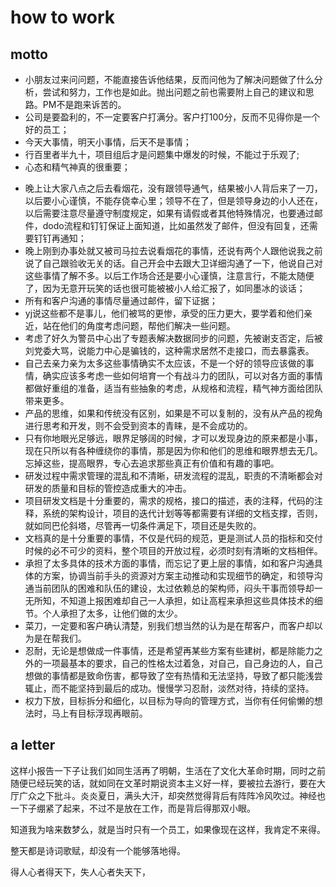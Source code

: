 # how to work

## motto

* 小朋友过来问问题，不能直接告诉他结果，反而问他为了解决问题做了什么分析，尝试和努力，工作也是如此。抛出问题之前也需要附上自己的建议和思路。PM不是跑来诉苦的。
* 公司是要盈利的，不一定要客户打满分。客户打100分，反而不见得你是一个好的员工；
* 今天大事情，明天小事情，后天不是事情；
* 行百里者半九十，项目组后才是问题集中爆发的时候，不能过于乐观了;
* 心态和精气神真的很重要；
- 晚上让大家八点之后去看烟花，没有跟领导通气，结果被小人背后来了一刀，以后要小心谨慎，不能存侥幸心里；领导不在了，但是领导身边的小人还在，以后需要注意尽量遵守制度规定，如果有请假或者其他特殊情况，也要通过邮件，dodo流程和钉钉保证上面知道，比如虽然发了邮件，但没有回复，还需要钉钉再通知；
- 晚上刚到办事处就又被司马拉去说看烟花的事情，还说有两个人跟他说我之前说了自己跟验收无关的话。自己开会中去跟大卫详细沟通了一下，他说自己对这些事情了解不多。以后工作场合还是要小心谨慎，注意言行，不能太随便了，因为无意开玩笑的话也很可能被被小人给汇报了，如同墨冰的谈话；
- 所有和客户沟通的事情尽量通过邮件，留下证据；
- yj说这些都不是事儿，他们被骂的更惨，承受的压力更大，要学着和他们亲近，站在他们的角度考虑问题，帮他们解决一些问题。
- 考虑了好久为警员中心出了专题表解决数据同步的问题，先被谢支否定，后被刘党委大骂，说能力中心是骗钱的，这种需求居然不走接口，而去暴露表。
- 自己去亲力亲为太多这些事情确实不太应该，不是一个好的领导应该做的事情，确实应该多考虑一些如何培育一个有战斗力的团队，可以对各方面的事情都做好重组的准备，适当有些抽象的考虑，从规格和流程，精气神方面给团队带来更多。
- 产品的思维，如果和传统没有区别，如果是不可以复制的，没有从产品的视角进行思考和开发，则不会受到资本的青睐，是不会成功的。
- 只有你地眼光足够远，眼界足够阔的时候，才可以发现身边的原来都是小事，现在只所以有各种缠绕你的事情，那是因为你和他们的思维和眼界想去无几。忘掉这些，提高眼界，专心去追求那些真正有价值和有趣的事吧。
- 研发过程中需求管理的混乱和不清晰，研发流程的混乱，职责的不清晰都会对研发的质量和目标的管控造成重大的冲击。
- 项目研发文档是十分重要的，需求的规格，接口的描述，表的注释，代码的注释，系统的架构设计，项目的迭代计划等等都需要有详细的文档支撑，否则，就如同巴伦斜塔，尽管再一切条件满足下，项目还是失败的。
- 文档真的是十分重要的事情，不仅是代码的规范，更是测试人员的指标和交付时候的必不可少的资料，整个项目的开放过程，必须时刻有清晰的文档相伴。
- 承担了太多具体的技术方面的事情，而忘记了更上层的事情，如和客户沟通具体的方案，协调当前手头的资源对方案主动推动和实现细节的确定，和领导沟通当前团队的困难和队伍的建设，太过依赖总的架构师，闷头干事而领导却一无所知，不知道上报困难却自己一人承担，如让高程来承担这些具体技术的细节。个人承担了太多，让他们做的太少。
- 菜刀，一定要和客户确认清楚，别我们想当然的认为是在帮客户，而客户却以为是在帮我们。
- 忍耐，无论是想做成一件事情，还是希望再某些方案有些建树，都是除能力之外的一项最基本的要求，自己的性格太过着急，对自己，自己身边的人，自己想做的事情都是致命伤害，都导致了空有热情和无法坚持，导致了都只能浅尝辄止，而不能坚持到最后的成功。慢慢学习忍耐，淡然对待，持续的坚持。
- 权力下放，目标拆分和细化，以目标为导向的管理方式，当你有任何偷懒的想法时，马上有目标浮现再眼前。


























## a letter

这样小报告一下子让我们如同生活再了明朝，生活在了文化大革命时期，同时之前随便已经玩笑的话，就如同在文革时期说资本主义好一样，要被拉去游行，要在大厅广众之下批斗。炎炎夏日，满头大汗，却突然觉得背后有阵阵冷风吹过。神经也一下子绷紧了起来，不过不是放在工作，而是背后得那双小眼。

知道我为啥来数梦么，就是当时只有一个员工，如果像现在这样，我肯定不来得。

整天都是诗词歌赋，却没有一个能够落地得。

得人心者得天下，失人心者失天下，
